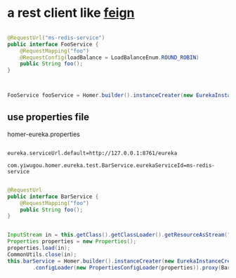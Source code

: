 
# a rest client like [feign](https://github.com/OpenFeign/feign)

```java

@RequestUrl("ms-redis-service")
public interface FooService {
    @RequestMapping("foo")
    @RequestConfig(loadBalance = LoadBalanceEnum.ROUND_ROBIN)
    public String foo();
}



FooService fooService = Homer.builder().instanceCreater(new EurekaInstanceCreater()).proxy(FooService.class);

```



## use properties file
homer-eureka.properties

```properties

eureka.serviceUrl.default=http://127.0.0.1:8761/eureka

com.yiwugou.homer.eureka.test.BarService.eurekaServiceId=ms-redis-service

```

```java

@RequestUrl
public interface BarService {
    @RequestMapping("foo")
    public String foo();
}


InputStream in = this.getClass().getClassLoader().getResourceAsStream("eureka-client.properties");
Properties properties = new Properties();
properties.load(in);
CommonUtils.close(in);
this.barService = Homer.builder().instanceCreater(new EurekaInstanceCreater(properties))
        .configLoader(new PropertiesConfigLoader(properties)).proxy(BarService.class);

```